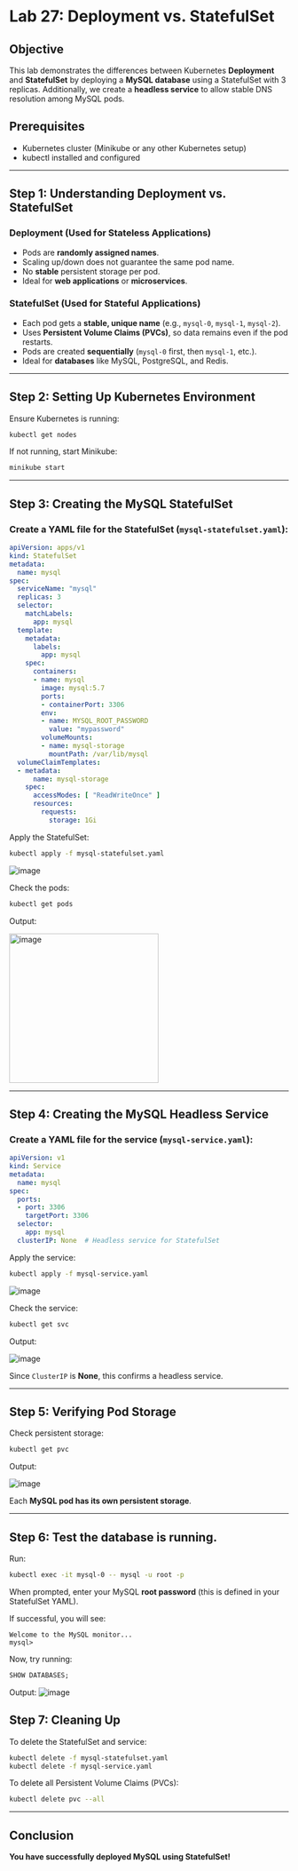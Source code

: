 
# Lab 27: Deployment vs. StatefulSet

## Objective
This lab demonstrates the differences between Kubernetes **Deployment** and **StatefulSet** by deploying a **MySQL database** using a StatefulSet with 3 replicas. Additionally, we create a **headless service** to allow stable DNS resolution among MySQL pods.

## Prerequisites
- Kubernetes cluster (Minikube or any other Kubernetes setup)
- kubectl installed and configured

---

## Step 1: Understanding Deployment vs. StatefulSet

### Deployment (Used for Stateless Applications)
- Pods are **randomly assigned names**.
- Scaling up/down does not guarantee the same pod name.
- No **stable** persistent storage per pod.
- Ideal for **web applications** or **microservices**.

### StatefulSet (Used for Stateful Applications)
- Each pod gets a **stable, unique name** (e.g., `mysql-0`, `mysql-1`, `mysql-2`).
- Uses **Persistent Volume Claims (PVCs)**, so data remains even if the pod restarts.
- Pods are created **sequentially** (`mysql-0` first, then `mysql-1`, etc.).
- Ideal for **databases** like MySQL, PostgreSQL, and Redis.

---

## Step 2: Setting Up Kubernetes Environment

Ensure Kubernetes is running:

```sh
kubectl get nodes
```

If not running, start Minikube:

```sh
minikube start
```

---

## Step 3: Creating the MySQL StatefulSet

### Create a YAML file for the StatefulSet (`mysql-statefulset.yaml`):

```yaml
apiVersion: apps/v1
kind: StatefulSet
metadata:
  name: mysql
spec:
  serviceName: "mysql"
  replicas: 3
  selector:
    matchLabels:
      app: mysql
  template:
    metadata:
      labels:
        app: mysql
    spec:
      containers:
      - name: mysql
        image: mysql:5.7
        ports:
        - containerPort: 3306
        env:
        - name: MYSQL_ROOT_PASSWORD
          value: "mypassword"
        volumeMounts:
        - name: mysql-storage
          mountPath: /var/lib/mysql
  volumeClaimTemplates:
  - metadata:
      name: mysql-storage
    spec:
      accessModes: [ "ReadWriteOnce" ]
      resources:
        requests:
          storage: 1Gi
```

Apply the StatefulSet:

```sh
kubectl apply -f mysql-statefulset.yaml
```
![image](https://github.com/user-attachments/assets/0064d074-0b36-4051-be43-ad9e8ea39e7c)

Check the pods:

```sh
kubectl get pods
```

Output:

<img width="269" alt="image" src="https://github.com/user-attachments/assets/77e8b433-11bf-480b-93a4-c7d6bc65c9d3" />

---

## Step 4: Creating the MySQL Headless Service

### Create a YAML file for the service (`mysql-service.yaml`):

```yaml
apiVersion: v1
kind: Service
metadata:
  name: mysql
spec:
  ports:
  - port: 3306
    targetPort: 3306
  selector:
    app: mysql
  clusterIP: None  # Headless service for StatefulSet
```

Apply the service:

```sh
kubectl apply -f mysql-service.yaml
```
![image](https://github.com/user-attachments/assets/efc3b59d-dd1f-4eb0-a614-7b398fa16ec5)

Check the service:

```sh
kubectl get svc
```

Output:

![image](https://github.com/user-attachments/assets/273ca524-d9f6-4319-8f64-f89309fbafca)

Since `ClusterIP` is **None**, this confirms a headless service.

---

## Step 5: Verifying Pod Storage

Check persistent storage:

```sh
kubectl get pvc
```

Output:

![image](https://github.com/user-attachments/assets/94e5f4d4-a2f1-44f8-afe0-b2ef6d370991)

Each **MySQL pod has its own persistent storage**.

---

## Step 6: Test the database is running.
Run:

```bash
kubectl exec -it mysql-0 -- mysql -u root -p
```
When prompted, enter your MySQL **root password** (this is defined in your StatefulSet YAML).

If successful, you will see:
```
Welcome to the MySQL monitor...
mysql>
```

Now, try running:

```sql
SHOW DATABASES;
```

Output:
![image](https://github.com/user-attachments/assets/f7e99118-f584-4d06-950c-d851f4a83fc6)

## Step 7: Cleaning Up

To delete the StatefulSet and service:

```sh
kubectl delete -f mysql-statefulset.yaml
kubectl delete -f mysql-service.yaml
```

To delete all Persistent Volume Claims (PVCs):

```sh
kubectl delete pvc --all
```

---

## Conclusion
**You have successfully deployed MySQL using StatefulSet!**


